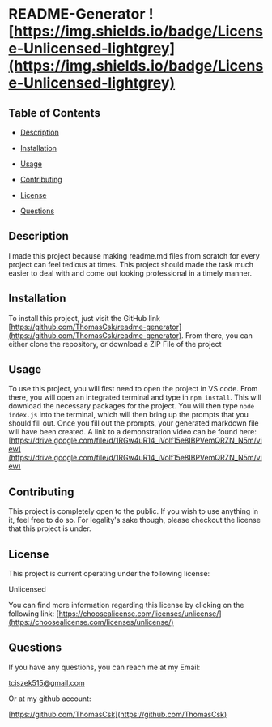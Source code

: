# README-Generator ![https://img.shields.io/badge/License-Unlicensed-lightgrey](https://img.shields.io/badge/License-Unlicensed-lightgrey)
  
## Table of Contents

- [Description](#description)

- [Installation](#installation)
  
- [Usage](#usage)
 
- [Contributing](Contributing)
 
- [License](#license)

- [Questions](#questions)

## Description

I made this project because making readme.md files from scratch for every project can feel tedious at times. This project should made the task much easier to deal with and come out looking professional in a timely manner.

## Installation
  
To install this project, just visit the GitHub link [https://github.com/ThomasCsk/readme-generator](https://github.com/ThomasCsk/readme-generator). From there, you can either clone the repository, or download a ZIP File of the project
  
## Usage
  
To use this project, you will first need to open the project in VS code. From there, you will open an integrated terminal and type in `npm install`. This will download the necessary packages for the project. You will then type `node index.js` into the terminal, which will then bring up the prompts that you should fill out. Once you fill out the prompts, your generated markdown file will have been created. A link to a demonstration video can be found here: [https://drive.google.com/file/d/1RGw4uR14_iVolf15e8IBPVemQRZN_N5m/view](https://drive.google.com/file/d/1RGw4uR14_iVolf15e8IBPVemQRZN_N5m/view)

## Contributing

This project is completely open to the public. If you wish to use anything in it, feel free to do so. For legality's sake though, please checkout the license that this project is under.
 
## License

This project is current operating under the following license:

Unlicensed

You can find more information regarding this license by clicking on the following link:
[https://choosealicense.com/licenses/unlicense/](https://choosealicense.com/licenses/unlicense/)

## Questions

If you have any questions, you can reach me at my Email:

[tciszek515@gmail.com](#tciszek515@gmail.com)

Or at my github account:

[https://github.com/ThomasCsk](https://github.com/ThomasCsk)